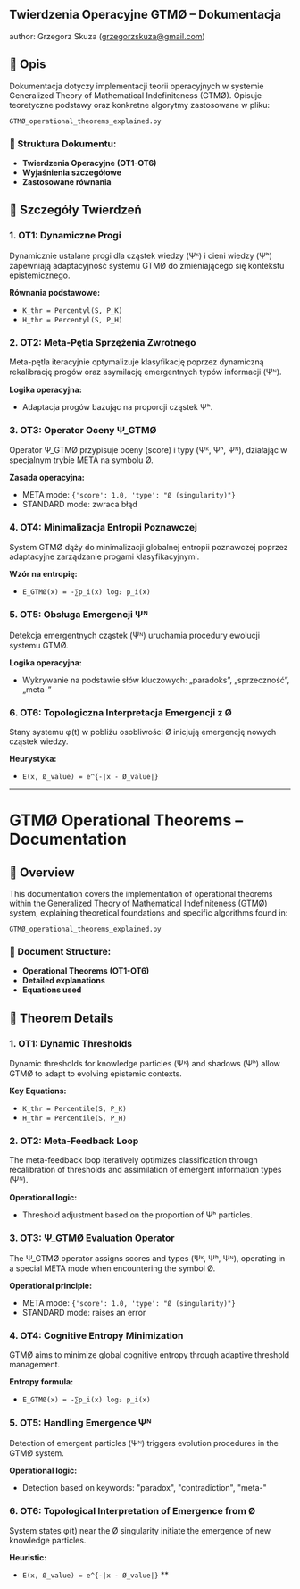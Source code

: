 ## Twierdzenia Operacyjne GTMØ – Dokumentacja

author: Grzegorz Skuza (grzegorzskuza@gmail.com)

## 📘 Opis

Dokumentacja dotyczy implementacji teorii operacyjnych w systemie Generalized Theory of Mathematical Indefiniteness (GTMØ). Opisuje teoretyczne podstawy oraz konkretne algorytmy zastosowane w pliku:

`GTMØ_operational_theorems_explained.py`

### 📌 Struktura Dokumentu:

* **Twierdzenia Operacyjne (OT1-OT6)**
* **Wyjaśnienia szczegółowe**
* **Zastosowane równania**

## 📝 Szczegóły Twierdzeń

### 1. OT1: Dynamiczne Progi

Dynamicznie ustalane progi dla cząstek wiedzy (Ψᴷ) i cieni wiedzy (Ψʰ) zapewniają adaptacyjność systemu GTMØ do zmieniającego się kontekstu epistemicznego.

**Równania podstawowe:**

* `K_thr = Percentyl(S, P_K)`
* `H_thr = Percentyl(S, P_H)`

### 2. OT2: Meta-Pętla Sprzężenia Zwrotnego

Meta-pętla iteracyjnie optymalizuje klasyfikację poprzez dynamiczną rekalibrację progów oraz asymilację emergentnych typów informacji (Ψᴺ).

**Logika operacyjna:**

* Adaptacja progów bazując na proporcji cząstek Ψʰ.

### 3. OT3: Operator Oceny Ψ\_GTMØ

Operator Ψ\_GTMØ przypisuje oceny (score) i typy (Ψᴷ, Ψʰ, Ψᴺ), działając w specjalnym trybie META na symbolu Ø.

**Zasada operacyjna:**

* META mode: `{'score': 1.0, 'type': "Ø (singularity)"}`
* STANDARD mode: zwraca błąd

### 4. OT4: Minimalizacja Entropii Poznawczej

System GTMØ dąży do minimalizacji globalnej entropii poznawczej poprzez adaptacyjne zarządzanie progami klasyfikacyjnymi.

**Wzór na entropię:**

* `E_GTMØ(x) = -∑p_i(x) log₂ p_i(x)`

### 5. OT5: Obsługa Emergencji Ψᴺ

Detekcja emergentnych cząstek (Ψᴺ) uruchamia procedury ewolucji systemu GTMØ.

**Logika operacyjna:**

* Wykrywanie na podstawie słów kluczowych: „paradoks”, „sprzeczność”, „meta-”

### 6. OT6: Topologiczna Interpretacja Emergencji z Ø

Stany systemu φ(t) w pobliżu osobliwości Ø inicjują emergencję nowych cząstek wiedzy.

**Heurystyka:**

* `E(x, Ø_value) = e^{-|x - Ø_value|}`

---

# GTMØ Operational Theorems – Documentation

## 📘 Overview

This documentation covers the implementation of operational theorems within the Generalized Theory of Mathematical Indefiniteness (GTMØ) system, explaining theoretical foundations and specific algorithms found in:

`GTMØ_operational_theorems_explained.py`

### 📌 Document Structure:

* **Operational Theorems (OT1-OT6)**
* **Detailed explanations**
* **Equations used**

## 📝 Theorem Details

### 1. OT1: Dynamic Thresholds

Dynamic thresholds for knowledge particles (Ψᴷ) and shadows (Ψʰ) allow GTMØ to adapt to evolving epistemic contexts.

**Key Equations:**

* `K_thr = Percentile(S, P_K)`
* `H_thr = Percentile(S, P_H)`

### 2. OT2: Meta-Feedback Loop

The meta-feedback loop iteratively optimizes classification through recalibration of thresholds and assimilation of emergent information types (Ψᴺ).

**Operational logic:**

* Threshold adjustment based on the proportion of Ψʰ particles.

### 3. OT3: Ψ\_GTMØ Evaluation Operator

The Ψ\_GTMØ operator assigns scores and types (Ψᴷ, Ψʰ, Ψᴺ), operating in a special META mode when encountering the symbol Ø.

**Operational principle:**

* META mode: `{'score': 1.0, 'type': "Ø (singularity)"}`
* STANDARD mode: raises an error

### 4. OT4: Cognitive Entropy Minimization

GTMØ aims to minimize global cognitive entropy through adaptive threshold management.

**Entropy formula:**

* `E_GTMØ(x) = -∑p_i(x) log₂ p_i(x)`

### 5. OT5: Handling Emergence Ψᴺ

Detection of emergent particles (Ψᴺ) triggers evolution procedures in the GTMØ system.

**Operational logic:**

* Detection based on keywords: "paradox", "contradiction", "meta-"

### 6. OT6: Topological Interpretation of Emergence from Ø

System states φ(t) near the Ø singularity initiate the emergence of new knowledge particles.

**Heuristic:**

* `E(x, Ø_value) = e^{-|x - Ø_value|}`
**
